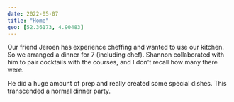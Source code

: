```yaml
---
date: 2022-05-07
title: "Home"
geo: [52.36173, 4.90483]
---
```


Our friend Jeroen has experience cheffing and wanted to use our kitchen. So we arranged a dinner for 7 (including chef). Shannon collaborated with him to pair cocktails with the courses, and I don't recall how many there were.

He did a huge amount of prep and really created some special dishes. This transcended a normal dinner party.

